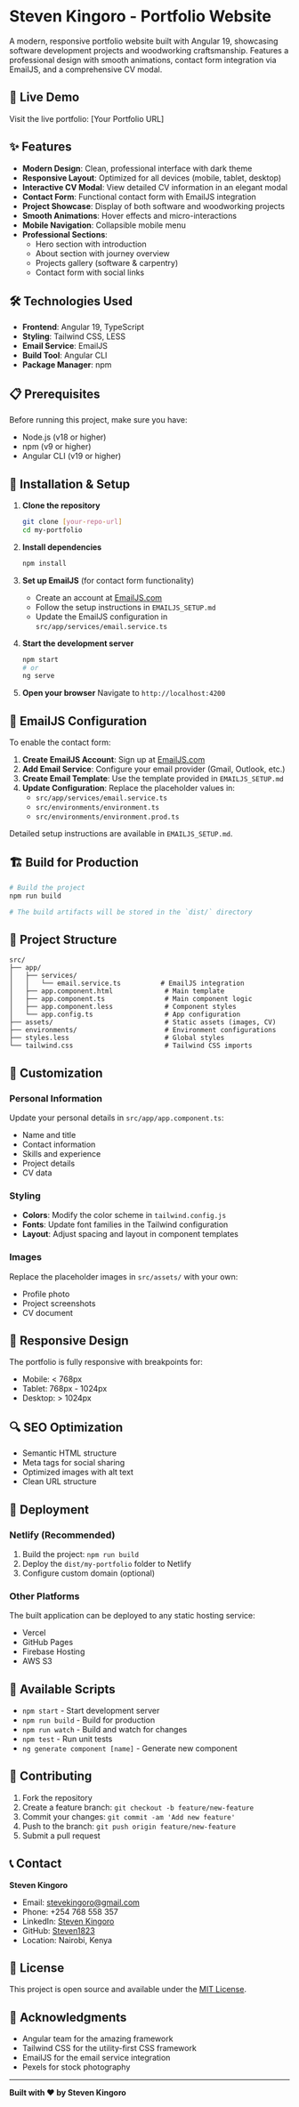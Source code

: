 # Steven Kingoro - Portfolio Website

A modern, responsive portfolio website built with Angular 19, showcasing software development projects and woodworking craftsmanship. Features a professional design with smooth animations, contact form integration via EmailJS, and a comprehensive CV modal.

## 🚀 Live Demo

Visit the live portfolio: [Your Portfolio URL]

## ✨ Features

- **Modern Design**: Clean, professional interface with dark theme
- **Responsive Layout**: Optimized for all devices (mobile, tablet, desktop)
- **Interactive CV Modal**: View detailed CV information in an elegant modal
- **Contact Form**: Functional contact form with EmailJS integration
- **Project Showcase**: Display of both software and woodworking projects
- **Smooth Animations**: Hover effects and micro-interactions
- **Mobile Navigation**: Collapsible mobile menu
- **Professional Sections**:
  - Hero section with introduction
  - About section with journey overview
  - Projects gallery (software & carpentry)
  - Contact form with social links

## 🛠️ Technologies Used

- **Frontend**: Angular 19, TypeScript
- **Styling**: Tailwind CSS, LESS
- **Email Service**: EmailJS
- **Build Tool**: Angular CLI
- **Package Manager**: npm

## 📋 Prerequisites

Before running this project, make sure you have:

- Node.js (v18 or higher)
- npm (v9 or higher)
- Angular CLI (v19 or higher)

## 🔧 Installation & Setup

1. **Clone the repository**
   ```bash
   git clone [your-repo-url]
   cd my-portfolio
   ```

2. **Install dependencies**
   ```bash
   npm install
   ```

3. **Set up EmailJS** (for contact form functionality)
   - Create an account at [EmailJS.com](https://www.emailjs.com/)
   - Follow the setup instructions in `EMAILJS_SETUP.md`
   - Update the EmailJS configuration in `src/app/services/email.service.ts`

4. **Start the development server**
   ```bash
   npm start
   # or
   ng serve
   ```

5. **Open your browser**
   Navigate to `http://localhost:4200`

## 📧 EmailJS Configuration

To enable the contact form:

1. **Create EmailJS Account**: Sign up at [EmailJS.com](https://www.emailjs.com/)
2. **Add Email Service**: Configure your email provider (Gmail, Outlook, etc.)
3. **Create Email Template**: Use the template provided in `EMAILJS_SETUP.md`
4. **Update Configuration**: Replace the placeholder values in:
   - `src/app/services/email.service.ts`
   - `src/environments/environment.ts`
   - `src/environments/environment.prod.ts`

Detailed setup instructions are available in `EMAILJS_SETUP.md`.

## 🏗️ Build for Production

```bash
# Build the project
npm run build

# The build artifacts will be stored in the `dist/` directory
```

## 📁 Project Structure

```
src/
├── app/
│   ├── services/
│   │   └── email.service.ts          # EmailJS integration
│   ├── app.component.html             # Main template
│   ├── app.component.ts               # Main component logic
│   ├── app.component.less             # Component styles
│   └── app.config.ts                  # App configuration
├── assets/                            # Static assets (images, CV)
├── environments/                      # Environment configurations
├── styles.less                        # Global styles
└── tailwind.css                       # Tailwind CSS imports
```

## 🎨 Customization

### Personal Information
Update your personal details in `src/app/app.component.ts`:
- Name and title
- Contact information
- Skills and experience
- Project details
- CV data

### Styling
- **Colors**: Modify the color scheme in `tailwind.config.js`
- **Fonts**: Update font families in the Tailwind configuration
- **Layout**: Adjust spacing and layout in component templates

### Images
Replace the placeholder images in `src/assets/` with your own:
- Profile photo
- Project screenshots
- CV document

## 📱 Responsive Design

The portfolio is fully responsive with breakpoints for:
- Mobile: < 768px
- Tablet: 768px - 1024px
- Desktop: > 1024px

## 🔍 SEO Optimization

- Semantic HTML structure
- Meta tags for social sharing
- Optimized images with alt text
- Clean URL structure

## 🚀 Deployment

### Netlify (Recommended)
1. Build the project: `npm run build`
2. Deploy the `dist/my-portfolio` folder to Netlify
3. Configure custom domain (optional)

### Other Platforms
The built application can be deployed to any static hosting service:
- Vercel
- GitHub Pages
- Firebase Hosting
- AWS S3

## 📄 Available Scripts

- `npm start` - Start development server
- `npm run build` - Build for production
- `npm run watch` - Build and watch for changes
- `npm test` - Run unit tests
- `ng generate component [name]` - Generate new component

## 🤝 Contributing

1. Fork the repository
2. Create a feature branch: `git checkout -b feature/new-feature`
3. Commit your changes: `git commit -am 'Add new feature'`
4. Push to the branch: `git push origin feature/new-feature`
5. Submit a pull request

## 📞 Contact

**Steven Kingoro**
- Email: stevekingoro@gmail.com
- Phone: +254 768 558 357
- LinkedIn: [Steven Kingoro](https://www.linkedin.com/in/steven-kingoro-658472350)
- GitHub: [Steven1823](https://github.com/Steven1823)
- Location: Nairobi, Kenya

## 📝 License

This project is open source and available under the [MIT License](LICENSE).

## 🙏 Acknowledgments

- Angular team for the amazing framework
- Tailwind CSS for the utility-first CSS framework
- EmailJS for the email service integration
- Pexels for stock photography

---

**Built with ❤️ by Steven Kingoro**